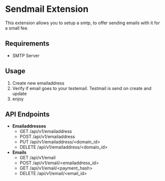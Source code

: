 <h1>Sendmail Extension</h1>

This extension allows you to setup a smtp, to offer sending emails with it for a small fee.

## Requirements

- SMTP Server

## Usage

1. Create new emailaddress
2. Verify if email goes to your testemail. Testmail is send on create and update
3. enjoy

## API Endpoints

- **Emailaddresses**
  - GET /api/v1/emailaddress
  - POST /api/v1/emailaddress
  - PUT /api/v1/emailaddress/<domain_id>
  - DELETE /api/v1/emailaddress/<domain_id>
- **Emails**
  - GET /api/v1/email
  - POST /api/v1/email/<emailaddress_id>
  - GET /api/v1/email/<payment_hash>
  - DELETE /api/v1/email/<email_id>

